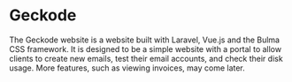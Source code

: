 # Geckode

The Geckode website is a website built with Laravel, Vue.js and the Bulma CSS framework. It is designed to be a simple website with a portal to allow clients to create new emails, test their email accounts, and check their disk usage. More features, such as viewing invoices, may come later.